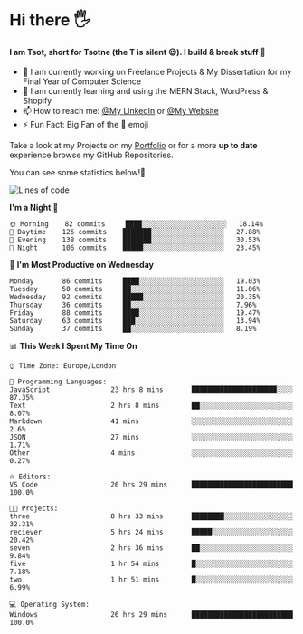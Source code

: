 # Hi there :raised_hand_with_fingers_splayed:
#### I am Tsot, short for Tsotne (the T is silent :wink:). I build & break stuff :space_invader:
- :telescope: I am currently working on Freelance Projects & My Dissertation for my Final Year of Computer Science
- :seedling: I am currently learning and using the MERN Stack, WordPress & Shopify
- :mailbox: How to reach me: [@My LinkedIn](https://www.linkedin.com/in/tsotne-gvadzabia/) or [@My Website](https://tsotnegvadzabia.me/contact)
- :zap: Fun Fact: Big Fan of the :space_invader: emoji

Take a look at my Projects on my [Portfolio](https://tsotnegvadzabia.me/) or for a more **up to date** experience browse my GitHub Repositories.

You can see some statistics below!:space_invader:
<!--START_SECTION:waka-->
![Lines of code](https://img.shields.io/badge/From%20Hello%20World%20I%27ve%20Written-3.5%20million%20lines%20of%20code-blue)

**I'm a Night 🦉** 

```text
🌞 Morning    82 commits     ████░░░░░░░░░░░░░░░░░░░░░   18.14% 
🌆 Daytime    126 commits    ███████░░░░░░░░░░░░░░░░░░   27.88% 
🌃 Evening    138 commits    ███████░░░░░░░░░░░░░░░░░░   30.53% 
🌙 Night      106 commits    █████░░░░░░░░░░░░░░░░░░░░   23.45%

```
📅 **I'm Most Productive on Wednesday** 

```text
Monday       86 commits     ████░░░░░░░░░░░░░░░░░░░░░   19.03% 
Tuesday      50 commits     ██░░░░░░░░░░░░░░░░░░░░░░░   11.06% 
Wednesday    92 commits     █████░░░░░░░░░░░░░░░░░░░░   20.35% 
Thursday     36 commits     ██░░░░░░░░░░░░░░░░░░░░░░░   7.96% 
Friday       88 commits     ████░░░░░░░░░░░░░░░░░░░░░   19.47% 
Saturday     63 commits     ███░░░░░░░░░░░░░░░░░░░░░░   13.94% 
Sunday       37 commits     ██░░░░░░░░░░░░░░░░░░░░░░░   8.19%

```


📊 **This Week I Spent My Time On** 

```text
⌚︎ Time Zone: Europe/London

💬 Programming Languages: 
JavaScript               23 hrs 8 mins       █████████████████████░░░░   87.35% 
Text                     2 hrs 8 mins        ██░░░░░░░░░░░░░░░░░░░░░░░   8.07% 
Markdown                 41 mins             ░░░░░░░░░░░░░░░░░░░░░░░░░   2.6% 
JSON                     27 mins             ░░░░░░░░░░░░░░░░░░░░░░░░░   1.71% 
Other                    4 mins              ░░░░░░░░░░░░░░░░░░░░░░░░░   0.27%

🔥 Editors: 
VS Code                  26 hrs 29 mins      █████████████████████████   100.0%

🐱‍💻 Projects: 
three                    8 hrs 33 mins       ████████░░░░░░░░░░░░░░░░░   32.31% 
reciever                 5 hrs 24 mins       █████░░░░░░░░░░░░░░░░░░░░   20.42% 
seven                    2 hrs 36 mins       ██░░░░░░░░░░░░░░░░░░░░░░░   9.84% 
five                     1 hr 54 mins        █░░░░░░░░░░░░░░░░░░░░░░░░   7.18% 
two                      1 hr 51 mins        █░░░░░░░░░░░░░░░░░░░░░░░░   6.99%

💻 Operating System: 
Windows                  26 hrs 29 mins      █████████████████████████   100.0%

```


<!--END_SECTION:waka-->
